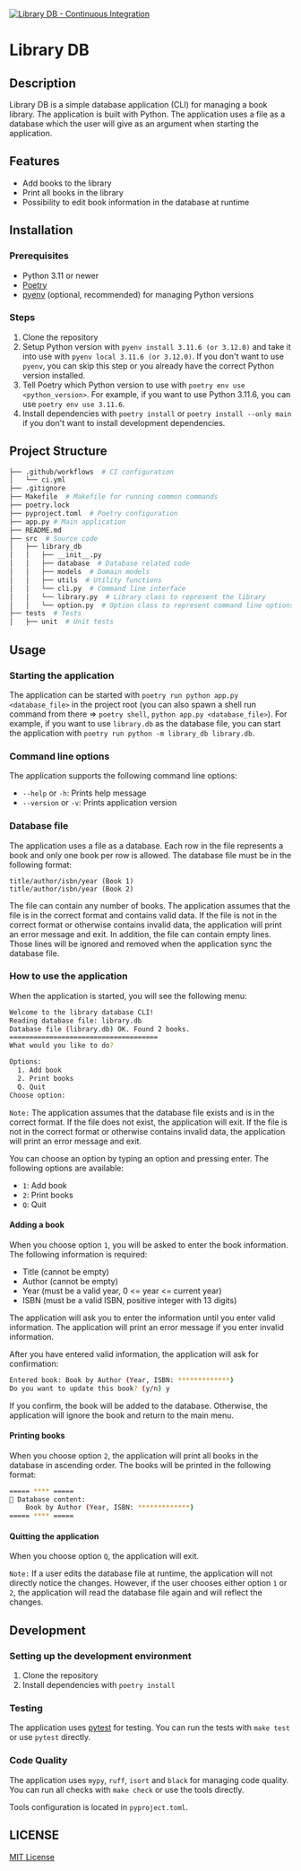 [![Library DB - Continuous Integration](https://github.com/mikeleppane/book-library-db/actions/workflows/ci.yml/badge.svg?branch=master)](https://github.com/mikeleppane/book-library-db/actions/workflows/ci.yml)

# Library DB

## Description

Library DB is a simple database application (CLI) for managing a book library. The application is built with Python. The application uses a file as a database which the user will give as an argument when starting the application.

## Features

- Add books to the library
- Print all books in the library
- Possibility to edit book information in the database at runtime

## Installation

### Prerequisites

- Python 3.11 or newer
- [Poetry](https://python-poetry.org/)
- [pyenv](https://github.com/pyenv/pyenv) (optional, recommended) for managing Python versions

### Steps

1. Clone the repository
2. Setup Python version with `pyenv install 3.11.6 (or 3.12.0)` and take it into use with `pyenv local 3.11.6 (or 3.12.0)`. If you don't want to use `pyenv`, you can skip this step or you already have the correct Python version installed.
3. Tell Poetry which Python version to use with `poetry env use <python_version>`. For example, if you want to use Python 3.11.6, you can use `poetry env use 3.11.6`.
4. Install dependencies with `poetry install` or `poetry install --only main` if you don't want to install development dependencies.

## Project Structure

```bash
├── .github/workflows  # CI configuration
│   └── ci.yml
├── .gitignore 
├── Makefile  # Makefile for running common commands
├── poetry.lock 
├── pyproject.toml  # Poetry configuration
├── app.py # Main application
├── README.md
├── src  # Source code
│   ├── library_db
│   │   ├── __init__.py
│   │   ├── database  # Database related code
│   │   ├── models  # Domain models
│   │   ├── utils  # Utility functions
│   │   └── cli.py  # Command line interface
│   │   └── library.py  # Library class to represent the library
│   │   └── option.py  # Option class to represent command line options
├── tests  # Tests
│   ├── unit  # Unit tests
```

## Usage

### Starting the application

The application can be started with `poetry run python app.py <database_file>` in the project root (you can also spawn a shell run command from there => `poetry shell`, `python app.py <database_file>`).
For example, if you want to use `library.db` as the database file, you can start the application with `poetry run python -m library_db library.db`.

### Command line options

The application supports the following command line options:

- `--help` or `-h`: Prints help message
- `--version` or `-v`: Prints application version

### Database file

The application uses a file as a database. Each row in the file represents a book and only one book per row is allowed.
The database file must be in the following format:

```text
title/author/isbn/year (Book 1) 
title/author/isbn/year (Book 2)
```

The file can contain any number of books. The application assumes that the file is in the correct format and contains valid data. If the file is not in the correct format or otherwise contains invalid data, the application will print an error message and exit. In addition, the file can contain empty lines. Those lines will be ignored and removed when the application sync the database file.

### How to use the application

When the application is started, you will see the following menu:

```bash
Welcome to the library database CLI!
Reading database file: library.db
Database file (library.db) OK. Found 2 books.
=====================================
What would you like to do?

Options:
  1. Add book
  2. Print books
  Q. Quit
Choose option:
```

`Note:` The application assumes that the database file exists and is in the correct format. If the file does not exist, the application will exit. If the file is not in the correct format or otherwise contains invalid data, the application will print an error message and exit.

You can choose an option by typing an option and pressing enter. The following options are available:

- `1`: Add book
- `2`: Print books
- `Q`: Quit

#### Adding a book

When you choose option `1`, you will be asked to enter the book information. The following information is required:

- Title (cannot be empty)
- Author (cannot be empty)
- Year (must be a valid year, 0 <= year <= current year)
- ISBN (must be a valid ISBN, positive integer with 13 digits)

The application will ask you to enter the information until you enter valid information. The application will print an error message if you enter invalid information.

After you have entered valid information, the application will ask for confirmation: 

```bash
Entered book: Book by Author (Year, ISBN: *************)
Do you want to update this book? (y/n) y
```

If you confirm, the book will be added to the database. Otherwise, the application will ignore the book and return to the main menu.

#### Printing books

When you choose option `2`, the application will print all books in the database in ascending order. The books will be printed in the following format:

```bash
===== **** =====
📃 Database content:
    Book by Author (Year, ISBN: *************)
===== **** =====

```

#### Quitting the application

When you choose option `Q`, the application will exit.

`Note:` If a user edits the database file at runtime, the application will not directly notice the changes. However, if the user chooses either option `1` or `2`, the application will read the database file again and will reflect the changes.

## Development

### Setting up the development environment

1. Clone the repository
2. Install dependencies with `poetry install`

### Testing

The application uses [pytest](https://docs.pytest.org/en/latest/) for testing. You can run the tests with `make test` or use `pytest` directly.

### Code Quality

The application uses `mypy`, `ruff`, `isort` and `black` for managing code quality. You can run all checks with `make check` or use the tools directly.

Tools configuration is located in `pyproject.toml`.

## LICENSE

[MIT License](https://opensource.org/license/mit/)
